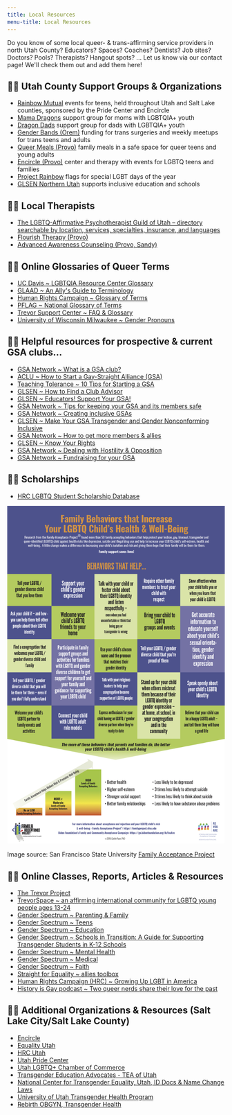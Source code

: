 ```yaml
---
title: Local Resources
menu-title: Local Resources
---
```


Do you know of some local queer- & trans-affirming service providers in north Utah County? Educators? Spaces? Coaches? Dentists? Job sites? Doctors? Pools? Therapists? Hangout spots? ... Let us know via our contact page! We'll check them out and add them here! 

## 🏳️‍🌈 Utah County Support Groups & Organizations

- [Rainbow Mutual](http://www.rainbowmutual.org) events for teens, held throughout Utah and Salt Lake counties, sponsored by the Pride Center and Encircle
- [Mama Dragons](https://mamadragons.org) support group for moms with LGBTQIA+ youth
- [Dragon Dads](https://www.facebook.com/DragonDads/) support group for dads with LGBTQIA+ youth
- [Gender Bands (Orem)](https://www.genderbands.org) funding for trans surgeries and weekly meetups for trans teens and adults
- [Queer Meals (Provo)](http://queermeals.com) family meals in a safe space for queer teens and young adults
- [Encircle (Provo)](www.EncircleTogether.org) center and therapy with events for LGBTQ teens and families
- [Project Rainbow](https://www.facebook.com/projectrainbowutah/?hc_location=ufi) flags for special LGBT days of the year
- [GLSEN Northern Utah](https://www.glsen.org/chapters/northern-utah-chapter) supports inclusive education and schools

## 🏳️‍🌈 Local Therapists

- [The LGBTQ-Affirmative Psychotherapist Guild of Utah – directory searchable by location, services, specialties, insurance, and languages](http://lgbtqtherapists.com/directory.html)
- [Flourish Therapy (Provo)](https://flourishtherapy.org)
- [Advanced Awareness Counseling (Provo, Sandy)](https://www.advancedawarenesscounseling.com) 

## 🏳️‍🌈 Online Glossaries of Queer Terms

- [UC Davis ~ LGBTQIA Resource Center Glossary](https://lgbtqia.ucdavis.edu/educated/glossary?fbclid=IwAR2oeHVRlGOWoJ_CiwzkxRTjaeR1GZJcZEmq_PgvSb9EAywPr4-0W-CDD-0)
- [GLAAD ~ An Ally's Guide to Terminology](http://www.glaad.org/sites/default/files/allys-guide-to-terminology_1.pdf?fbclid=IwAR3yd_5a80oD5cJOiq8u177Kqf8gCYuDEiGZs7-L74RjLsUlLDlUv0CAUT4)
- [Human Rights Campaign ~ Glossary of Terms](https://www.hrc.org/resources/glossary-of-terms?fbclid=IwAR2jzC52LqaE_-fgEEMo8hHqk1uTAbcisEvoUTWThirI5vrTUnADhy9ROaQ) 
- [PFLAG ~ National Glossary of Terms](https://pflag.org/glossary?fbclid=IwAR35pBB0uTPRBIRJiqZN3XIaqHkvBITuZp8_SeCIubZTYzPqGUdxIRL2w3U)
- [Trevor Support Center ~ FAQ & Glossary](https://www.thetrevorproject.org/resources/trevor-support-center/) 
- [University of Wisconsin Milwaukee ~ Gender Pronouns](https://uwm.edu/lgbtrc/support/gender-pronouns/?fbclid=IwAR2nNF7j4UniTuBetS7mXNsCOp8Rrfub4Ccdsv9aQ_3bxZf9tVKMXtbklJI)

## 🏳️‍🌈 Helpful resources for prospective & current GSA clubs...

- [GSA Network ~ What is a GSA club?](https://gsanetwork.org/what-is-a-gsa/) 
- [ACLU ~ How to Start a Gay-Straight Alliance (GSA)](https://www.aclu.org/other/how-start-gay-straight-alliance-gsa) 
- [Teaching Tolerance ~ 10 Tips for Starting a GSA](https://www.tolerance.org/magazine/10-tips-for-starting-a-gsa)
- [GLSEN ~ How to Find a Club Advisor](https://www.glsen.org/gsa/findanadvisor)
- [GLSEN ~ Educators! Support Your GSA!](https://www.glsen.org/article/educators-support-your-gsa)
- [GSA Network ~ Tips for keeping your GSA and its members safe](https://gsanetwork.org/resources/gsa-safety-resource/) 
- [GSA Network ~ Creating inclusive GSAs](https://gsanetwork.org/resources/creating-inclusive-gsas/)
- [GLSEN ~ Make Your GSA Transgender and Gender Nonconforming Inclusive](https://www.glsen.org/GSA/making-your-club-inclusive-transgender-and-gnc-students)
- [GSA Network ~ How to get more members & allies](https://gsanetwork.org/resources/how-to-get-more-members-allies/)
- [GLSEN ~ Know Your Rights](https://www.glsen.org/knowyourrights)
- [GSA Network ~ Dealing with Hostility & Opposition](https://gsanetwork.org/resources/dealing-with-hostility-opposition/)
- [GSA Network ~ Fundraising for your GSA](https://gsanetwork.org/resources/fundraising-for-your-gsa/)

## 🏳️‍🌈 Scholarships
 - [HRC LGBTQ Student Scholarship Database](https://www.hrc.org/resources/scholarship-database)

![Image source: San Francisco State University Family Acceptance Project](/files/Acceptance_Poster_website.jpg)

Image source: San Francisco State University [Family Acceptance Project](https://familyproject.sfsu.edu)

## 🏳️‍🌈 Online Classes, Reports, Articles & Resources 

- [The Trevor Project](https://www.thetrevorproject.org)
- [TrevorSpace ~ an affirming international community for LGBTQ young people ages 13-24](https://www.trevorspace.org/?utm_source=trevor_website&utm_medium=web&utm_campaign=get_help_page)  
- [Gender Spectrum ~ Parenting & Family](https://www.genderspectrum.org/explore-topics/parenting-and-family/)
- [Gender Spectrum ~ Teens](https://www.genderspectrum.org/resources/teens-2/)
- [Gender Spectrum ~ Education](https://www.genderspectrum.org/resources/education-2/)
- [Gender Spectrum ~ Schools in Transition: A Guide for Supporting Transgender Students in K-12 Schools](https://www.genderspectrum.org/staging/wp-content/uploads/2015/08/Schools-in-Transition-2015.pdf)
- [Gender Spectrum ~ Mental Health](https://www.genderspectrum.org/resources/mental-health-2/)
- [Gender Spectrum ~ Medical](https://www.genderspectrum.org/resources/medical-2/)
- [Gender Spectrum ~ Faith](https://www.genderspectrum.org/resources/faith-2/)
- [Straight for Equality ~ allies toolbox](http://www.straightforequality.org/allyspectrum)
- [Human Rights Campaign (HRC) ~ Growing Up LGBT in America](https://assets2.hrc.org/files/assets/resources/Growing-Up-LGBT-in-America_Report.pdf?_ga=2.60004205.1339043274.1565720275-649889802.1565720275)
- [History is Gay podcast ~ Two queer nerds share their love for the past](https://www.historyisgaypodcast.com)

## 🏳️‍🌈 Additional Organizations & Resources (Salt Lake City/Salt Lake County)

- [Encircle](www.EncircleTogether.org)
- [Equality Utah](www.equalityutah.org)
- [HRC Utah](www.hrcutah.org)
- [Utah Pride Center](https://utahpridecenter.org)
- [Utah LGBTQ+ Chamber of Commerce](https://www.utahgaychamber.com)
- [Transgender Education Advocates - TEA of Utah](http://www.teaofutah.org)
- [National Center for Transgender Equality, Utah, ID Docs & Name Change Laws](https://transequality.org/documents/state/utah)
- [University of Utah Transgender Health Program](http://healthcare.utah.edu/transgender-health)
- [Rebirth OBGYN, Transgender Health](https://www.rebirthobgyn.com/services/transgender-health) 


